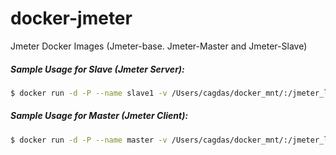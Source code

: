 # docker-jmeter
Jmeter Docker Images (Jmeter-base. Jmeter-Master and Jmeter-Slave)

##### Sample Usage for Slave (Jmeter Server):
```sh
$ docker run -d -P --name slave1 -v /Users/cagdas/docker_mnt/:/jmeter_log cirit/jmeter:slave -j /jmeter_log/j3.log
```
##### Sample Usage for Master (Jmeter Client):
```sh
$ docker run -d -P --name master -v /Users/cagdas/docker_mnt/:/jmeter_log --link slave1 --link slave2 --link slave3 cirit/jmeter:master -t /jmeter_log/test.jmx -R slave1,slave2,slave3 -j /jmeter_log/master.log -l /jmeter_log/result.jtl -X
```